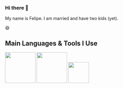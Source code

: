 ### Hi there 👋

My name is Felipe. I am married and have two kids (yet).

😄

## Main Languages & Tools I Use

<img src="https://camo.githubusercontent.com/c245544adc8a40f5161e2d2ceb2bbc261d94f611aa5ad23b305eeff90b04e5ec/68747470733a2f2f696d672e736869656c64732e696f2f62616467652f2d4a6176615363726970742d3030303030303f7374796c653d666c6174266c6f676f3d6a617661736372697074266c6f676f436f6c6f723d666661353030" width="100px"> <img src="https://camo.githubusercontent.com/18d764ded14188d8702fccd167eb377d0a4473f6013d15b8a21b4fdebc86cec6/68747470733a2f2f696d672e736869656c64732e696f2f62616467652f2d547970655363726970742d3030303030303f7374796c653d666c6174266c6f676f3d74797065736372697074266c6f676f436f6c6f723d303036326635" width="100px"> <img src="https://camo.githubusercontent.com/89c1f859b22b80caa4751dfa0b304cf5b0a0170a8f1d7025af816be08e5f917e/68747470733a2f2f696d672e736869656c64732e696f2f62616467652f2d52656163742d3030303030303f7374796c653d666c6174266c6f676f3d5265616374266c6f676f436f6c6f723d363144414642" width="68px">



<!--
**FelipeCyano/felipecyano** is a ✨ _special_ ✨ repository because its `README.md` (this file) appears on your GitHub profile.

Here are some ideas to get you started:

- 🔭 I’m currently working on ...
- 🌱 I’m currently learning ...
- 👯 I’m looking to collaborate on ...
- 🤔 I’m looking for help with ...
- 💬 Ask me about ...
- 📫 How to reach me: ...
- 😄 Pronouns: ...
- ⚡ Fun fact: ...
-->
